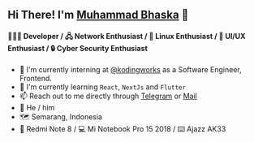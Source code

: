 ## Hi There! I'm [Muhammad Bhaska](https://bhsk.my.id) :wave:

#### 👨🏻‍💻 Developer / 🖧 Network Enthusiast / 🐧 Linux Enthusiast / :nail_care: UI/UX Enthusiast / :lock: Cyber Security Enthusiast

* :telescope: I'm currently interning at [@kodingworks](https://github.com/kodingworks) as a Software Engineer, Frontend.  
* :book: I'm currently learning `React`, `NextJs` and `Flutter`  
* :mailbox: Reach out to me directly through [Telegram](https://t.me/mhmdbhsk) or [Mail](mailto:muhammadbhaska0@gmail.com)  
* :boy: He / him  
* 🗺️ Semarang, Indonesia  
* :iphone: Redmi Note 8 / :computer: Mi Notebook Pro 15 2018 / ⌨️ Ajazz AK33  

